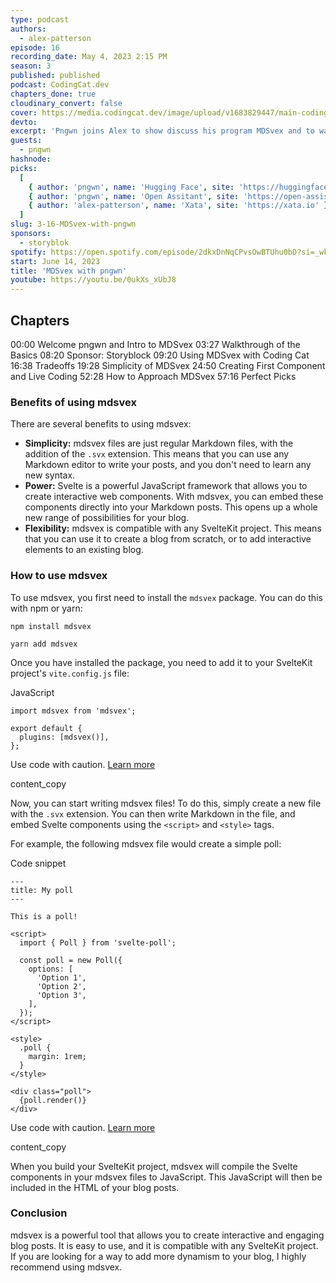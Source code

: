 ```yaml
---
type: podcast
authors:
  - alex-patterson
episode: 16
recording_date: May 4, 2023 2:15 PM
season: 3
published: published
podcast: CodingCat.dev
chapters_done: true
cloudinary_convert: false
cover: https://media.codingcat.dev/image/upload/v1683829447/main-codingcatdev-photo/MDSvex-with-pngwn.jpg
devto:
excerpt: 'Pngwn joins Alex to show discuss his program MDSvex and to walk Alex through how to use it on his own Coding Cat site.'
guests:
  - pngwn
hashnode:
picks:
  [
    { author: 'pngwn', name: 'Hugging Face', site: 'https://huggingface.co/chat/' },
    { author: 'pngwn', name: 'Open Assitant', site: 'https://open-assistant.io/' },
    { author: 'alex-patterson', name: 'Xata', site: 'https://xata.io' }
  ]
slug: 3-16-MDSvex-with-pngwn
sponsors:
  - storyblok
spotify: https://open.spotify.com/episode/2dkxDnNqCPvsOwBTUhu0bD?si=_wknx6m5RVa4r1q0uTyvew
start: June 14, 2023
title: 'MDSvex with pngwn'
youtube: https://youtu.be/0ukXs_xUbJ8
---
```


## Chapters

00:00 Welcome pngwn and Intro to MDSvex
03:27 Walkthrough of the Basics
08:20 Sponsor: Storyblock
09:20 Using MDSvex with Coding Cat
16:38 Tradeoffs
19:28 Simplicity of MDSvex
24:50 Creating First Component and Live Coding
52:28 How to Approach MDSvex
57:16 Perfect Picks

### Benefits of using mdsvex

There are several benefits to using mdsvex:

- **Simplicity:** mdsvex files are just regular Markdown files, with the addition of the `.svx` extension. This means that you can use any Markdown editor to write your posts, and you don't need to learn any new syntax.
- **Power:** Svelte is a powerful JavaScript framework that allows you to create interactive web components. With mdsvex, you can embed these components directly into your Markdown posts. This opens up a whole new range of possibilities for your blog.
- **Flexibility:** mdsvex is compatible with any SvelteKit project. This means that you can use it to create a blog from scratch, or to add interactive elements to an existing blog.

### How to use mdsvex

To use mdsvex, you first need to install the `mdsvex` package. You can do this with npm or yarn:

```
npm install mdsvex
```

```
yarn add mdsvex
```

Once you have installed the package, you need to add it to your SvelteKit project's `vite.config.js` file:

JavaScript

```
import mdsvex from 'mdsvex';

export default {
  plugins: [mdsvex()],
};
```

Use code with caution. [Learn more](/faq#coding)

content_copy

Now, you can start writing mdsvex files! To do this, simply create a new file with the `.svx` extension. You can then write Markdown in the file, and embed Svelte components using the `<script>` and `<style>` tags.

For example, the following mdsvex file would create a simple poll:

Code snippet

```
---
title: My poll
---

This is a poll!

<script>
  import { Poll } from 'svelte-poll';

  const poll = new Poll({
    options: [
      'Option 1',
      'Option 2',
      'Option 3',
    ],
  });
</script>

<style>
  .poll {
    margin: 1rem;
  }
</style>

<div class="poll">
  {poll.render()}
</div>
```

Use code with caution. [Learn more](/faq#coding)

content_copy

When you build your SvelteKit project, mdsvex will compile the Svelte components in your mdsvex files to JavaScript. This JavaScript will then be included in the HTML of your blog posts.

### Conclusion

mdsvex is a powerful tool that allows you to create interactive and engaging blog posts. It is easy to use, and it is compatible with any SvelteKit project. If you are looking for a way to add more dynamism to your blog, I highly recommend using mdsvex.
